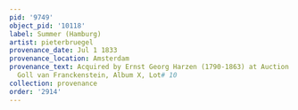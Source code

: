 ```yaml
---
pid: '9749'
object_pid: '10118'
label: Summer (Hamburg)
artist: pieterbruegel
provenance_date: Jul 1 1833
provenance_location: Amsterdam
provenance_text: Acquired by Ernst Georg Harzen (1790-1863) at Auction of Pieter Hendrick
  Goll van Franckenstein, Album X, Lot# 10
collection: provenance
order: '2914'
---
```

